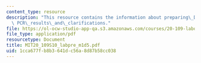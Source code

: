 ```yaml
---
content_type: resource
description: "This resource contains the information about preparing\_DNA\_library,\
  \ PCR\_results\_and\_clarifications."
file: https://ol-ocw-studio-app-qa.s3.amazonaws.com/courses/20-109-laboratory-fundamentals-in-biological-engineering-spring-2010/1cca677fb8b3641dc56a8d87b58cc038_MIT20_109S10_labpre_m1d5.pdf
file_type: application/pdf
resourcetype: Document
title: MIT20_109S10_labpre_m1d5.pdf
uid: 1cca677f-b8b3-641d-c56a-8d87b58cc038
---
```


